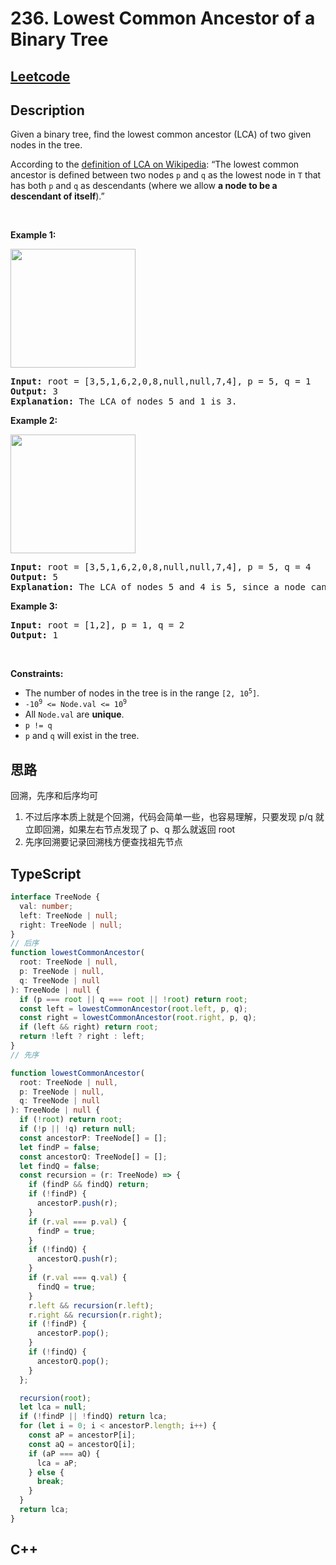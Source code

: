 # 236. Lowest Common Ancestor of a Binary Tree

## [Leetcode](https://leetcode.cn/problems/lowest-common-ancestor-of-a-binary-tree)

## Description

<p>Given a binary tree, find the lowest common ancestor (LCA) of two given nodes in the tree.</p>

<p>According to the <a href="https://en.wikipedia.org/wiki/Lowest_common_ancestor" target="_blank">definition of LCA on Wikipedia</a>: &ldquo;The lowest common ancestor is defined between two nodes <code>p</code> and <code>q</code> as the lowest node in <code>T</code> that has both <code>p</code> and <code>q</code> as descendants (where we allow <b>a node to be a descendant of itself</b>).&rdquo;</p>

<p>&nbsp;</p>
<p><strong class="example">Example 1:</strong></p>
<img alt="" src="https://assets.leetcode.com/uploads/2018/12/14/binarytree.png" style="width: 200px; height: 190px;" />
<pre>
<strong>Input:</strong> root = [3,5,1,6,2,0,8,null,null,7,4], p = 5, q = 1
<strong>Output:</strong> 3
<strong>Explanation:</strong> The LCA of nodes 5 and 1 is 3.
</pre>

<p><strong class="example">Example 2:</strong></p>
<img alt="" src="https://assets.leetcode.com/uploads/2018/12/14/binarytree.png" style="width: 200px; height: 190px;" />
<pre>
<strong>Input:</strong> root = [3,5,1,6,2,0,8,null,null,7,4], p = 5, q = 4
<strong>Output:</strong> 5
<strong>Explanation:</strong> The LCA of nodes 5 and 4 is 5, since a node can be a descendant of itself according to the LCA definition.
</pre>

<p><strong class="example">Example 3:</strong></p>

<pre>
<strong>Input:</strong> root = [1,2], p = 1, q = 2
<strong>Output:</strong> 1
</pre>

<p>&nbsp;</p>
<p><strong>Constraints:</strong></p>

<ul>
	<li>The number of nodes in the tree is in the range <code>[2, 10<sup>5</sup>]</code>.</li>
	<li><code>-10<sup>9</sup> &lt;= Node.val &lt;= 10<sup>9</sup></code></li>
	<li>All <code>Node.val</code> are <strong>unique</strong>.</li>
	<li><code>p != q</code></li>
	<li><code>p</code> and <code>q</code> will exist in the tree.</li>
</ul>

## 思路

回溯，先序和后序均可

1. 不过后序本质上就是个回溯，代码会简单一些，也容易理解，只要发现 p/q 就立即回溯，如果左右节点发现了 p、q 那么就返回 root
2. 先序回溯要记录回溯栈方便查找祖先节点

## TypeScript

```ts
interface TreeNode {
  val: number;
  left: TreeNode | null;
  right: TreeNode | null;
}
// 后序
function lowestCommonAncestor(
  root: TreeNode | null,
  p: TreeNode | null,
  q: TreeNode | null
): TreeNode | null {
  if (p === root || q === root || !root) return root;
  const left = lowestCommonAncestor(root.left, p, q);
  const right = lowestCommonAncestor(root.right, p, q);
  if (left && right) return root;
  return !left ? right : left;
}
// 先序

function lowestCommonAncestor(
  root: TreeNode | null,
  p: TreeNode | null,
  q: TreeNode | null
): TreeNode | null {
  if (!root) return root;
  if (!p || !q) return null;
  const ancestorP: TreeNode[] = [];
  let findP = false;
  const ancestorQ: TreeNode[] = [];
  let findQ = false;
  const recursion = (r: TreeNode) => {
    if (findP && findQ) return;
    if (!findP) {
      ancestorP.push(r);
    }
    if (r.val === p.val) {
      findP = true;
    }
    if (!findQ) {
      ancestorQ.push(r);
    }
    if (r.val === q.val) {
      findQ = true;
    }
    r.left && recursion(r.left);
    r.right && recursion(r.right);
    if (!findP) {
      ancestorP.pop();
    }
    if (!findQ) {
      ancestorQ.pop();
    }
  };

  recursion(root);
  let lca = null;
  if (!findP || !findQ) return lca;
  for (let i = 0; i < ancestorP.length; i++) {
    const aP = ancestorP[i];
    const aQ = ancestorQ[i];
    if (aP === aQ) {
      lca = aP;
    } else {
      break;
    }
  }
  return lca;
}
```

## C++

```c++

```
